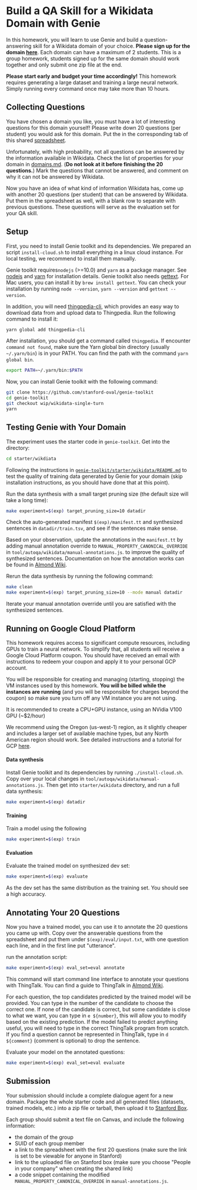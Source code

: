 # Build a QA Skill for a Wikidata Domain with Genie

In this homework, you will learn to use Genie and build a question-answering skill for a Wikidata domain of your choice. 
**Please sign up for the domain [here](https://docs.google.com/spreadsheets/d/1iibWKklrBbH6JD7vJfaMHyMbsipxHrFw6OlCoORdkhI/edit?usp=sharing)**. 
Each domain can have a maximum of 2 students. 
This is a group homework, students signed up for the same domain should work together and only submit one zip file at the end.

**Please start early and budget your time accordingly!** 
This homework requires generating a large dataset and training a large neural network. 
Simply running every command once may take more than 10 hours.

## Collecting Questions
You have chosen a domain you like, you must have a lot of interesting questions for this domain yourself! 
Please write down 20 questions (per student) you would ask for this domain. Put the in the corresponding tab
of this shared [spreadsheet](https://docs.google.com/spreadsheets/d/1PtCa3jnGEeUE-pnN2rK51T9VtQDMEyKWlvwCkyQrqqA/edit?usp=sharing).

Unfortunately, with high probability, not all questions can be answered by the information 
available in Wikidata. Check the list of properties for your domain in [domains.md](./domains.md). 
(**Do not look at it before finishing the 20 questions.**)
Mark the questions that cannot be answered, and comment on why it can not be answered by Wikidata.

Now you have an idea of what kind of information Wikidata has, come up with another 20 questions (per student) 
that can be answered by Wikidata. Put them in the spreadsheet as well, with a blank row to separate with 
previous questions. These questions will serve as the evaluation set for your QA skill.

## Setup

First, you need to install Genie toolkit and its dependencies. We prepared an script `install-cloud.sh` to install everything
in a linux cloud instance. For local testing, we recommend to install them manually. 

Genie toolkit requires`nodejs` (>=10.0) and `yarn` as a package manager. 
See [nodejs](https://nodejs.org/en/download/) and [yarn](https://classic.yarnpkg.com/en/docs/install/) for installation details. 
Genie toolkit also needs [gettext](https://www.gnu.org/software/gettext/). 
For Mac users, you can install it by `brew install gettext`. 
You can check your installation by running `node --version`, `yarn --version` and `gettext --version`.

In addition, you will need [thingpedia-cli](https://github.com/stanford-oval/thingpedia-cli),
which provides an easy way to download data from and upload data to Thingpedia. 
Run the following command to install it: 
```bash
yarn global add thingpedia-cli
```

After installation, you should get a command called `thingpedia`.
If encounter `command not found`, make sure the Yarn global bin directory
(usually `~/.yarn/bin`) is in your PATH. You can find the path with the command
`yarn global bin`.

```bash
export PATH=~/.yarn/bin:$PATH
```

Now, you can install Genie toolkit with the following command: 
```bash
git clone https://github.com/stanford-oval/genie-toolkit
cd genie-toolkit
git checkout wip/wikidata-single-turn
yarn
```

## Testing Genie with Your Domain
The experiment uses the starter code in `genie-toolkit`. Get into the directory:
```bash
cd starter/wikdiata
```

Following the instructions in [`genie-toolkit/starter/wikidata/README.md`](https://github.com/stanford-oval/genie-toolkit/blob/wip/wikidata-single-turn/starter/wikidata/README.md)
to test the quality of training data generated by Genie for your domain (skip installation instructions, as you should have done that at this point). 

Run the data synthesis with a small target pruning size (the default size will take a long time): 
```bash
make experiment=$(exp) target_pruning_size=10 datadir
```
Check the auto-generated manifest `$(exp)/manifest.tt` and synthesized sentences in `datadir/train.tsv`,
and see if the sentences make sense. 

Based on your observation, update the annotations in the `manifest.tt` by adding manual annotation override
to `MANUAL_PROPERTY_CANONICAL_OVERRIDE` in `tool/autoqa/wikidata/manual-annotations.js`.
to improve the quality of synthesized sentences.
Documentation on how the annotation works can be found in [Almond Wiki](https://wiki.almond.stanford.edu/genie/annotations).

Rerun the data synthesis by running the following command:
```bash
make clean
make experiment=$(exp) target_pruning_size=10 --mode manual datadir
``` 

Iterate your manual annotation override until you are satisfied with the synthesized sentences. 


## Running on Google Cloud Platform
This homework requires access to significant compute resources, 
including GPUs to train a neural network. 
To simplify that, all students will receive a Google Cloud Platform coupon. 
You should have received an email with instructions to redeem your coupon and apply it to your personal GCP account.

You will be responsible for creating and managing (starting, stopping) the VM instances used by this homework. 
**You will be billed while the instances are running** (and you will be responsible for charges beyond the coupon) 
so make sure you turn off any VM instance you are not using.

It is recommended to create a CPU+GPU instance, using an NVidia V100 GPU (~$2/hour)

We recommend using the Oregon (us-west-1) region, 
as it slightly cheaper and includes a larger set of available machine types, 
but any North American region should work.
See detailed instructions and a tutorial for GCP [here](./google-cloud.md).


#### Data synthesis
Install Genie toolkit and its dependencies by running `./install-cloud.sh`. 
Copy over your local changes in `tool/autoqa/wikidata/manual-annotations.js`. 
Then get into `starter/wikidata` directory, and run a full data synthesis:
```bash
make experiment=$(exp) datadir
```

#### Training
Train a model using the following 
```bash
make experiment=$(exp) train
``` 

#### Evaluation
Evaluate the trained model on synthesized dev set:
```bash
make experiment=$(exp) evaluate
```
As the dev set has the same distribution as the training set. You should see a high accuracy. 

## Annotating Your 20 Questions
Now you have a trained model, you can use it to annotate the 20 questions you came up with. 
Copy over the answerable questions from the spreadsheet and put them under `$(exp)/eval/input.txt`, 
with one question each line, and in the first line put "utterance".
 

run the annotation script: 
```bash
make experiment=$(exp) eval_set=eval annotate
```

This command will start command line interface to annotate your questions with ThingTalk.
You can find a guide to ThingTalk in [Almond Wiki](https://wiki.almond.stanford.edu/thingtalk/guide).
 
For each question, the top candidates predicted by the trained model will be provided. 
You can type in the number of the candidate to choose the correct one. 
If none of the candidate is correct, but some candidate is close to what we want, you can 
type in `e ${number}`, this will allow you to modify based on the existing prediction. 
If the model failed to predict anything useful, you will need to type in the correct ThingTalk program
from scratch. 
If you find a question cannot be represented in ThingTalk, type in `d ${comment}` (comment is optional)
to drop the sentence. 


Evaluate your model on the annotated questions:
```bash
make experiment=$(exp) eval_set=eval evaluate
```


## Submission
Your submission should include a complete dialogue agent for a new domain. 
Package the whole starter code and all generated files (datasets, trained models, etc.) 
into a zip file or tarball, then upload it to [Stanford Box](https://stanford.account.box.com/login). 

Each group should submit a text file on Canvas, and include the following information:
- the domain of the group
- SUID of each group member
- a link to the spreadsheet with the first 20 questions (make sure the link is set to be viewable for anyone in Stanford)
- link to the uploaded file on Stanford box (make sure you choose "People in your company" when creating the shared link)
- a code snippet containing the modified `MANUAL_PROPERTY_CANONICAL_OVERRIDE` in `manual-annotations.js`.
